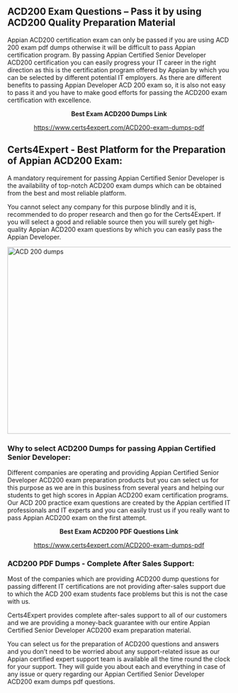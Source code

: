 <h2><strong>ACD200 Exam Questions &ndash; Pass it by using ACD200 Quality Preparation Material</strong></h2>
<p>Appian ACD200 certification exam can only be passed if you are using ACD 200 exam pdf dumps otherwise it will be difficult to pass Appian certification program. By passing Appian Certified Senior Developer ACD200 certification you can easily progress your IT career in the right direction as this is the certification program offered by Appian by which you can be selected by different potential IT employers. As there are different benefits to passing Appian Developer ACD 200 exam so, it is also not easy to pass it and you have to make good efforts for passing the ACD200 exam certification with excellence.</p>
<p style="text-align: center;"><strong>Best Exam ACD200 Dumps Link</strong></p>
<p style="text-align: center;"><a href="https://www.certs4expert.com/ACD200-exam-dumps-pdf">https://www.certs4expert.com/ACD200-exam-dumps-pdf</a></p>
<h2><strong>Certs4Expert - Best Platform for the Preparation of Appian ACD200 Exam:&nbsp; </strong></h2>
<p>A mandatory requirement for passing Appian Certified Senior Developer is the availability of top-notch ACD200 exam dumps which can be obtained from the best and most reliable platform.</p>
<p>You cannot select any company for this purpose blindly and it is, recommended to do proper research and then go for the Certs4Expert. If you will select a good and reliable source then you will surely get high-quality Appian ACD200 exam questions by which you can easily pass the Appian Developer.</p>
<p><img style="display: block; margin-left: auto; margin-right: auto;" src="https://i.imgur.com/cCy1yN2.png" alt="ACD 200 dumps" width="750" height="422" /></p>
<h3><strong>Why to select ACD200 Dumps for passing Appian Certified Senior Developer:</strong></h3>
<p>Different companies are operating and providing Appian Certified Senior Developer ACD200 exam preparation products but you can select us for this purpose as we are in this business from several years and helping our students to get high scores in Appian ACD200 exam certification programs. Our ACD 200 practice exam questions are created by the Appian certified IT professionals and IT experts and you can easily trust us if you really want to pass Appian ACD200 exam on the first attempt.</p>
<p style="text-align: center;"><strong>Best Exam ACD200 PDF Questions Link</strong></p>
<p style="text-align: center;"><a href="https://www.certs4expert.com/ACD200-exam-dumps-pdf">https://www.certs4expert.com/ACD200-exam-dumps-pdf</a></p>
<h3><strong>ACD200 PDF Dumps - Complete After Sales Support:</strong></h3>
<p>Most of the companies which are providing ACD200 dump questions for passing different IT certifications are not providing after-sales support due to which the ACD 200 exam students face problems but this is not the case with us.</p>
<p>Certs4Expert provides complete after-sales support to all of our customers and we are providing a money-back guarantee with our entire Appian Certified Senior Developer ACD200 exam preparation material.</p>
<p>You can select us for the preparation of ACD200 questions and answers and you don&rsquo;t need to be worried about any support-related issue as our Appian certified expert support team is available all the time round the clock for your support. They will guide you about each and everything in case of any issue or query regarding our Appian Certified Senior Developer ACD200 exam dumps pdf questions.</p>
